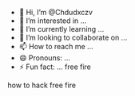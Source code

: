 - 👋 Hi, I’m @Chdudxczv
- 👀 I’m interested in ...
- 🌱 I’m currently learning ...
- 💞️ I’m looking to collaborate on ...
- 📫 How to reach me ...
- 😄 Pronouns: ...
- ⚡ Fun fact: ... free fire


<!---
Chdudxczv/Chdudxczv is a ✨ special ✨ repository because its `README.md` (this file) appears on your GitHub profile.
You can click the Preview link to take a look at your changes.
--->
 how to hack free fire 
 
